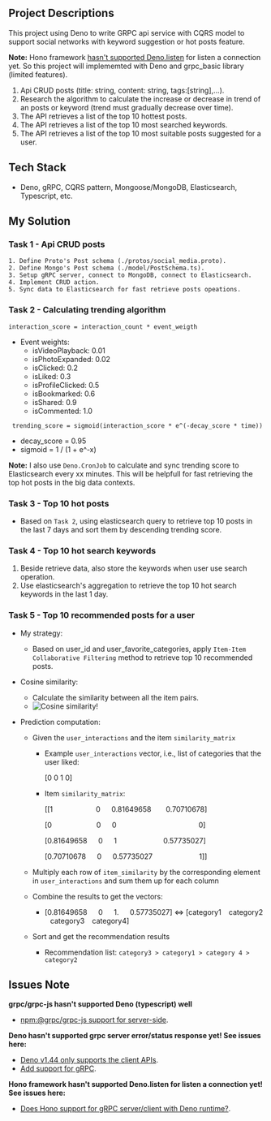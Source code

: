 ## Project Descriptions

This project using Deno to write GRPC api service with CQRS model to support social networks with keyword suggestion or hot posts feature.

**Note:** Hono framework [hasn't supported Deno.listen](#issues-note) for listen a connection yet. So this project will implememted with Deno and grpc_basic library (limited features).

1. Api CRUD posts (title: string, content: string, tags:[string],...).
2. Research the algorithm to calculate the increase or decrease in trend of an posts or keyword (trend must gradually decrease over time).
3. The API retrieves a list of the top 10 hottest posts.
4. The API retrieves a list of the top 10 most searched keywords.
5. The API retrieves a list of the top 10 most suitable posts suggested for a user.

## Tech Stack

- Deno, gRPC, CQRS pattern, Mongoose/MongoDB, Elasticsearch, Typescript, etc.

## My Solution

### Task 1 - Api CRUD posts

    1. Define Proto's Post schema (./protos/social_media.proto).
    2. Define Mongo's Post schema (./model/PostSchema.ts).
    3. Setup gRPC server, connect to MongoDB, connect to Elasticsearch.
    4. Implement CRUD action.
    5. Sync data to Elasticsearch for fast retrieve posts opeations.

### Task 2 - Calculating trending algorithm

` interaction_score = interaction_count * event_weigth `

- Event weights:
    - isVideoPlayback: 0.01
    - isPhotoExpanded: 0.02
    - isClicked: 0.2
    - isLiked: 0.3
    - isProfileClicked: 0.5
    - isBookmarked: 0.6
    - isShared: 0.9
    - isCommented: 1.0

` trending_score = sigmoid(interaction_score * e^(-decay_score * time))`

- decay_score = 0.95
- sigmoid = 1 / (1 + e^-x)

**Note:** I also use `Deno.CronJob` to calculate and sync trending score to  Elasticsearch every xx minutes. This will be helpfull for fast retrieving the top hot posts in the big data contexts.

### Task 3 - Top 10 hot posts

- Based on `Task 2`, using elasticsearch query to retrieve top 10 posts in the last 7 days and sort them by descending trending score.

### Task 4 - Top 10 hot search keywords

1. Beside retrieve data, also store the keywords when user use search operation.
2. Use elasticsearch's aggregation to retrieve the top 10 hot search keywords in the last 1 day.

### Task 5 - Top 10 recommended posts for a user

- My strategy:
    - Based on user_id and user_favorite_categories, apply `Item-Item Collaborative Filtering` method to retrieve top 10 recommended posts.

- Cosine similarity:
    - Calculate the similarity between all the item pairs.
    - ![Cosine similarity!](https://miro.medium.com/v2/resize:fit:1022/1*-0AjCAVpOI50XySKLCt_Bg.png)

- Prediction computation:
    - Given the `user_interactions` and the item `similarity_matrix`
        - Example `user_interactions` vector, i.e., list of categories that the user liked: 
            
            [0 0 1 0]
        - Item `similarity_matrix`:

            [[1 &emsp;&emsp;&emsp;&emsp;&emsp;&ensp; 0 &emsp; 0.81649658 &emsp;&ensp; 0.70710678]

            [0&emsp;&emsp;&emsp;&emsp;&emsp;&emsp; 0 &emsp; 0 &emsp;&emsp;&emsp;&emsp;&emsp;&emsp;&emsp;&emsp;&emsp;&emsp;&emsp; 0]

            [0.81649658 &emsp; 0 &emsp; 1 &emsp;&emsp;&emsp;&emsp;&emsp;&emsp; 0.57735027]
            
            [0.70710678 &emsp; 0 &emsp; 0.57735027 &emsp;&emsp;&emsp;&emsp;&emsp;&emsp; 1]]

    - Multiply each row of `item_similarity` by the corresponding element in `user_interactions` and sum them up for each column
    - Combine the results to get the vectors:  
        - [0.81649658 &emsp; 0 &emsp; 1. &emsp; 0.57735027] <=> [category1 &ensp; category2 &ensp; category3 &ensp; category4]
    - Sort and get the recommendation results
        - Recommendation list: `category3 > category1 > category 4 > category2`
    <!-- - Making Recommendations
    - ![Prediction computation!](https://quicklatex.com/cache3/cf/ql_c29dcade44fd0c18bd9a990406d05ccf_l3.png) -->

## Issues Note

**grpc/grpc-js hasn't supported Deno (typescript) well**
- [npm:@grpc/grpc-js support for server-side](https://github.com/denoland/deno/issues/23714).

**Deno hasn't supported grpc server error/status response yet! See issues here:** 
- [Deno v1.44 only supports the client APIs](https://github.com/denoland/deno/issues/23714).
- [Add support for gRPC](https://github.com/denoland/deno/issues/3326).

**Hono framework hasn't supported Deno.listen for listen a connection yet! See issues here:**
- [Does Hono support for gRPC server/client with Deno runtime?](https://github.com/orgs/honojs/discussions/2903).